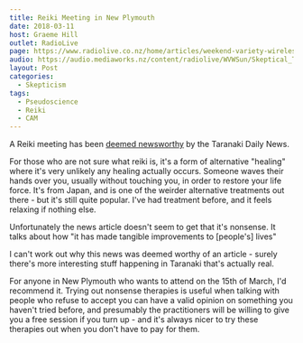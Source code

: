 ```yaml
---
title: Reiki Meeting in New Plymouth
date: 2018-03-11
host: Graeme Hill
outlet: RadioLive
page: https://www.radiolive.co.nz/home/articles/weekend-variety-wireless/2018/03/skeptical-thoughts--artificial-intelligence.html
audio: https://audio.mediaworks.nz/content/radiolive/WVWSun/Skeptical_Thoughts_11_03_18.mp3
layout: Post
categories:
  - Skepticism
tags:
  - Pseudoscience
  - Reiki
  - CAM
---
```


A Reiki meeting has been [deemed newsworthy](https://www.stuff.co.nz/taranaki-daily-news/news/midweek/102049692/taranaki-to-host-reiki-gathering) by the Taranaki Daily News.

<!-- more -->

For those who are not sure what reiki is, it's a form of alternative "healing" where it's very unlikely any healing actually occurs. Someone waves their hands over you, usually without touching you, in order to restore your life force. It's from Japan, and is one of the weirder alternative treatments out there - but it's still quite popular. I've had treatment before, and it feels relaxing if nothing else.

Unfortunately the news article doesn't seem to get that it's nonsense. It talks about how "it has made tangible improvements to [people's] lives"

I can't work out why this news was deemed worthy of an article - surely there's more interesting stuff happening in Taranaki that's actually real.

For anyone in New Plymouth who wants to attend on the 15th of March, I'd recommend it. Trying out nonsense therapies is useful when talking with people who refuse to accept you can have a valid opinion on something you haven't tried before, and presumably the practitioners will be willing to give you a free session if you turn up - and it's always nicer to try these therapies out when you don't have to pay for them.

